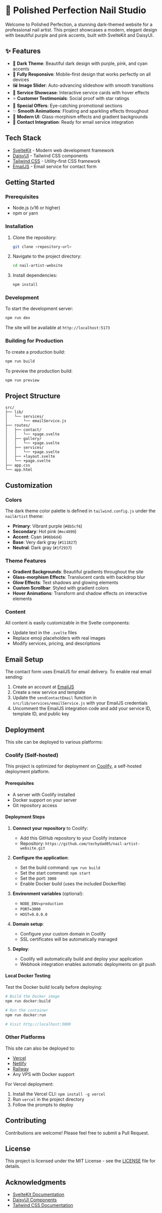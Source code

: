 # 💅 Polished Perfection Nail Studio

Welcome to Polished Perfection, a stunning dark-themed website for a professional nail artist. This project showcases a modern, elegant design with beautiful purple and pink accents, built with SvelteKit and DaisyUI.

## ✨ Features

- 🌙 **Dark Theme**: Beautiful dark design with purple, pink, and cyan accents
- 📱 **Fully Responsive**: Mobile-first design that works perfectly on all devices
- 🖼️ **Image Slider**: Auto-advancing slideshow with smooth transitions
- 💅 **Service Showcase**: Interactive service cards with hover effects
- ⭐ **Customer Testimonials**: Social proof with star ratings
- 🎁 **Special Offers**: Eye-catching promotional sections
- ✨ **Smooth Animations**: Floating and sparkling effects throughout
- 🎯 **Modern UI**: Glass-morphism effects and gradient backgrounds
- 📧 **Contact Integration**: Ready for email service integration

## Tech Stack

- [SvelteKit](https://kit.svelte.dev/) - Modern web development framework
- [DaisyUI](https://daisyui.com/) - Tailwind CSS components
- [Tailwind CSS](https://tailwindcss.com/) - Utility-first CSS framework
- [EmailJS](https://www.emailjs.com/) - Email service for contact form

## Getting Started

### Prerequisites

- Node.js (v16 or higher)
- npm or yarn

### Installation

1. Clone the repository:
   ```bash
   git clone <repository-url>
   ```

2. Navigate to the project directory:
   ```bash
   cd nail-artist-website
   ```

3. Install dependencies:
   ```bash
   npm install
   ```

### Development

To start the development server:

```bash
npm run dev
```

The site will be available at `http://localhost:5173`

### Building for Production

To create a production build:

```bash
npm run build
```

To preview the production build:

```bash
npm run preview
```

## Project Structure

```
src/
├── lib/
│   └── services/
│       └── emailService.js
├── routes/
│   ├── contact/
│   │   └── +page.svelte
│   ├── gallery/
│   │   └── +page.svelte
│   ├── services/
│   │   └── +page.svelte
│   ├── +layout.svelte
│   └── +page.svelte
├── app.css
└── app.html
```

## Customization

### Colors

The dark theme color palette is defined in `tailwind.config.js` under the `nailArtist` theme:

- **Primary**: Vibrant purple (`#8b5cf6`)
- **Secondary**: Hot pink (`#ec4899`)
- **Accent**: Cyan (`#06b6d4`)
- **Base**: Very dark gray (`#111827`)
- **Neutral**: Dark gray (`#1f2937`)

### Theme Features

- **Gradient Backgrounds**: Beautiful gradients throughout the site
- **Glass-morphism Effects**: Translucent cards with backdrop blur
- **Glow Effects**: Text shadows and glowing elements
- **Custom Scrollbar**: Styled with gradient colors
- **Hover Animations**: Transform and shadow effects on interactive elements

### Content

All content is easily customizable in the Svelte components:

- Update text in the `.svelte` files
- Replace emoji placeholders with real images
- Modify services, pricing, and descriptions

## Email Setup

The contact form uses EmailJS for email delivery. To enable real email sending:

1. Create an account at [EmailJS](https://www.emailjs.com/)
2. Create a new service and template
3. Update the `sendContactEmail` function in `src/lib/services/emailService.js` with your EmailJS credentials
4. Uncomment the EmailJS integration code and add your service ID, template ID, and public key

## Deployment

This site can be deployed to various platforms:

### Coolify (Self-hosted)

This project is optimized for deployment on [Coolify](https://coolify.io), a self-hosted deployment platform.

#### Prerequisites
- A server with Coolify installed
- Docker support on your server
- Git repository access

#### Deployment Steps

1. **Connect your repository** to Coolify:
   - Add this GitHub repository to your Coolify instance
   - Repository: `https://github.com/techydad05/nail-artist-website.git`

2. **Configure the application**:
   - Set the build command: `npm run build`
   - Set the start command: `npm start`
   - Set the port: `3000`
   - Enable Docker build (uses the included Dockerfile)

3. **Environment variables** (optional):
   - `NODE_ENV=production`
   - `PORT=3000`
   - `HOST=0.0.0.0`

4. **Domain setup**:
   - Configure your custom domain in Coolify
   - SSL certificates will be automatically managed

5. **Deploy**:
   - Coolify will automatically build and deploy your application
   - Webhook integration enables automatic deployments on git push

#### Local Docker Testing

Test the Docker build locally before deploying:

```bash
# Build the Docker image
npm run docker:build

# Run the container
npm run docker:run

# Visit http://localhost:3000
```

### Other Platforms

This site can also be deployed to:

- [Vercel](https://vercel.com/)
- [Netlify](https://netlify.com/)
- [Railway](https://railway.app/)
- Any VPS with Docker support

For Vercel deployment:

1. Install the Vercel CLI: `npm install -g vercel`
2. Run `vercel` in the project directory
3. Follow the prompts to deploy

## Contributing

Contributions are welcome! Please feel free to submit a Pull Request.

## License

This project is licensed under the MIT License - see the [LICENSE](LICENSE) file for details.

## Acknowledgments

- [SvelteKit Documentation](https://kit.svelte.dev/docs)
- [DaisyUI Components](https://daisyui.com/components/)
- [Tailwind CSS Documentation](https://tailwindcss.com/docs)
